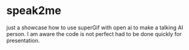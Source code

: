 # speak2me

just a showcase how to use superGif with open ai to make a talking AI person. I am aware the code is not perfect had to be done quickly for presentation.

